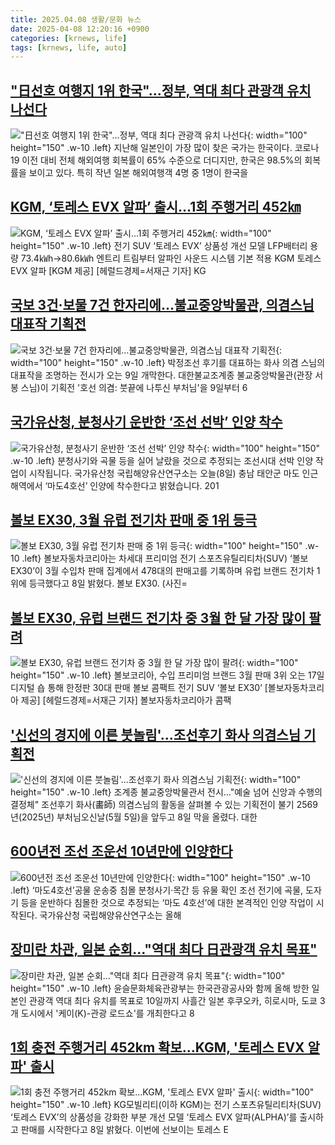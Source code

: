 ```yaml
---
title: 2025.04.08 생활/문화 뉴스
date: 2025-04-08 12:20:16 +0900
categories: [krnews, life]
tags: [krnews, life, auto]
---
```

## ["日선호 여행지 1위 한국"…정부, 역대 최다 관광객 유치 나선다](https://n.news.naver.com/mnews/article/015/0005116316)

!["日선호 여행지 1위 한국"…정부, 역대 최다 관광객 유치 나선다](https://mimgnews.pstatic.net/image/origin/015/2025/04/08/5116316.jpg?type=nf220_150){: width="100" height="150" .w-10 .left}
지난해 일본인이 가장 많이 찾은 국가는 한국이다. 코로나19 이전 대비 전체 해외여행 회복률이 65% 수준으로 더디지만, 한국은 98.5%의 회복률을 보이고 있다. 특히 작년 일본 해외여행객 4명 중 1명이 한국을

## [KGM, ‘토레스 EVX 알파’ 출시…1회 주행거리 452㎞](https://n.news.naver.com/mnews/article/016/0002454189)

![KGM, ‘토레스 EVX 알파’ 출시…1회 주행거리 452㎞](https://mimgnews.pstatic.net/image/origin/016/2025/04/08/2454189.jpg?type=nf220_150){: width="100" height="150" .w-10 .left}
전기 SUV ‘토레스 EVX’ 상품성 개선 모델 LFP배터리 용량 73.4㎾h→80.6㎾h 엔트리 트림부터 알파인 사운드 시스템 기본 적용 KGM 토레스 EVX 알파 [KGM 제공] [헤럴드경제=서재근 기자] KG

## [국보 3건·보물 7건 한자리에…불교중앙박물관, 의겸스님 대표작 기획전](https://n.news.naver.com/mnews/article/421/0008179776)

![국보 3건·보물 7건 한자리에…불교중앙박물관, 의겸스님 대표작 기획전](https://mimgnews.pstatic.net/image/origin/421/2025/04/08/8179776.jpg?type=nf220_150){: width="100" height="150" .w-10 .left}
박정조선 후기를 대표하는 화사 의겸 스님의 대표작을 조명하는 전시가 오는 9일 개막한다. 대한불교조계종 불교중앙박물관(관장 서봉 스님)이 기획전 '호선 의겸: 붓끝에 나투신 부처님'을 9일부터 6

## [국가유산청, 분청사기 운반한 ‘조선 선박’ 인양 착수](https://n.news.naver.com/mnews/article/056/0011927120)

![국가유산청, 분청사기 운반한 ‘조선 선박’ 인양 착수](https://mimgnews.pstatic.net/image/origin/056/2025/04/08/11927120.jpg?type=nf220_150){: width="100" height="150" .w-10 .left}
분청사기와 곡물 등을 실어 날랐을 것으로 추정되는 조선시대 선박 인양 작업이 시작됩니다. 국가유산청 국립해양유산연구소는 오늘(8일) 충남 태안군 마도 인근 해역에서 ‘마도4호선’ 인양에 착수한다고 밝혔습니다. 201

## [볼보 EX30, 3월 유럽 전기차 판매 중 1위 등극](https://n.news.naver.com/mnews/article/018/0005982196)

![볼보 EX30, 3월 유럽 전기차 판매 중 1위 등극](https://mimgnews.pstatic.net/image/origin/018/2025/04/08/5982196.jpg?type=nf220_150){: width="100" height="150" .w-10 .left}
볼보자동차코리아는 차세대 프리미엄 전기 스포츠유틸리티차(SUV) ‘볼보 EX30’이 3월 수입차 판매 집계에서 478대의 판매고를 기록하며 유럽 브랜드 전기차 1위에 등극했다고 8일 밝혔다. 볼보 EX30. (사진=

## [볼보 EX30, 유럽 브랜드 전기차 중 3월 한 달 가장 많이 팔려](https://n.news.naver.com/mnews/article/016/0002454128)

![볼보 EX30, 유럽 브랜드 전기차 중 3월 한 달 가장 많이 팔려](https://mimgnews.pstatic.net/image/origin/016/2025/04/08/2454128.jpg?type=nf220_150){: width="100" height="150" .w-10 .left}
볼보코리아, 수입 프리미엄 브랜드 3월 판매 3위 오는 17일 디지털 숍 통해 한정판 30대 판매 볼보 콤팩트 전기 SUV ‘볼보 EX30’ [볼보자동차코리아 제공] [헤럴드경제=서재근 기자] 볼보자동차코리아가 콤팩

## ['신선의 경지에 이른 붓놀림'…조선후기 화사 의겸스님 기획전](https://n.news.naver.com/mnews/article/001/0015316811)

!['신선의 경지에 이른 붓놀림'…조선후기 화사 의겸스님 기획전](https://mimgnews.pstatic.net/image/origin/001/2025/04/08/15316811.jpg?type=nf220_150){: width="100" height="150" .w-10 .left}
조계종 불교중앙박물관서 전시…"예술 넘어 신앙과 수행의 결정체" 조선후기 화사(畵師) 의겸스님의 활동을 살펴볼 수 있는 기획전이 불기 2569년(2025년) 부처님오신날(5월 5일)을 앞두고 8일 막을 올렸다. 대한

## [600년전 조선 조운선 10년만에 인양한다](https://n.news.naver.com/mnews/article/021/0002701654)

![600년전 조선 조운선 10년만에 인양한다](https://mimgnews.pstatic.net/image/origin/021/2025/04/08/2701654.jpg?type=nf220_150){: width="100" height="150" .w-10 .left}
‘마도4호선’공물 운송중 침몰 분청사기·목간 등 유물 확인 조선 전기에 곡물, 도자기 등을 운반하다 침몰한 것으로 추정되는 ‘마도 4호선’에 대한 본격적인 인양 작업이 시작된다. 국가유산청 국립해양유산연구소는 올해

## [장미란 차관, 일본 순회…"역대 최다 日관광객 유치 목표"](https://n.news.naver.com/mnews/article/421/0008179075)

![장미란 차관, 일본 순회…"역대 최다 日관광객 유치 목표"](https://mimgnews.pstatic.net/image/origin/421/2025/04/08/8179075.jpg?type=nf220_150){: width="100" height="150" .w-10 .left}
윤슬문화체육관광부는 한국관광공사와 함께 올해 방한 일본인 관광객 역대 최다 유치를 목표로 10일까지 사흘간 일본 후쿠오카, 히로시마, 도쿄 3개 도시에서 '케이(K)-관광 로드쇼'를 개최한다고 8

## [1회 충전 주행거리 452km 확보…KGM, '토레스 EVX 알파' 출시](https://n.news.naver.com/mnews/article/015/0005116395)

![1회 충전 주행거리 452km 확보…KGM, '토레스 EVX 알파' 출시](https://mimgnews.pstatic.net/image/origin/015/2025/04/08/5116395.jpg?type=nf220_150){: width="100" height="150" .w-10 .left}
KG모빌리티(이하 KGM)는 전기 스포츠유틸리티차(SUV) ‘토레스 EVX’의 상품성을 강화한 부분 개선 모델 ‘토레스 EVX 알파(ALPHA)’를 출시하고 판매를 시작한다고 8일 밝혔다. 이번에 선보이는 토레스 E

